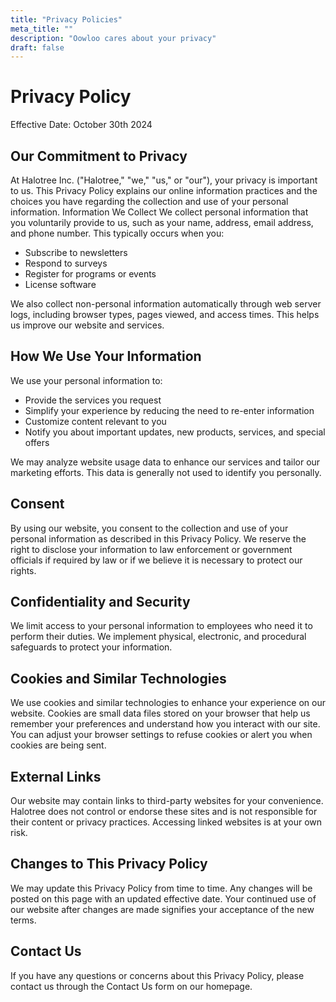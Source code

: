 ```yaml
---
title: "Privacy Policies"
meta_title: ""
description: "Oowloo cares about your privacy"
draft: false
---
```


# Privacy Policy

Effective Date: October 30th 2024

## Our Commitment to Privacy

At Halotree Inc. (&quot;Halotree,&quot; &quot;we,&quot; &quot;us,&quot; or &quot;our&quot;), your privacy is important to us. This Privacy
Policy explains our online information practices and the choices you have regarding the
collection and use of your personal information.
Information We Collect
We collect personal information that you voluntarily provide to us, such as your name, address,
email address, and phone number. This typically occurs when you:

- Subscribe to newsletters
- Respond to surveys
- Register for programs or events
- License software

We also collect non-personal information automatically through web server logs, including
browser types, pages viewed, and access times. This helps us improve our website and services.

## How We Use Your Information
We use your personal information to:
- Provide the services you request
- Simplify your experience by reducing the need to re-enter information
- Customize content relevant to you
- Notify you about important updates, new products, services, and special offers

We may analyze website usage data to enhance our services and tailor our marketing efforts.
This data is generally not used to identify you personally.

## Consent
By using our website, you consent to the collection and use of your personal information as
described in this Privacy Policy. We reserve the right to disclose your information to law
enforcement or government officials if required by law or if we believe it is necessary to protect
our rights.

## Confidentiality and Security

We limit access to your personal information to employees who need it to perform their duties.
We implement physical, electronic, and procedural safeguards to protect your information.

## Cookies and Similar Technologies
We use cookies and similar technologies to enhance your experience on our website. Cookies are
small data files stored on your browser that help us remember your preferences and understand
how you interact with our site. You can adjust your browser settings to refuse cookies or alert
you when cookies are being sent.

## External Links
Our website may contain links to third-party websites for your convenience. Halotree does not
control or endorse these sites and is not responsible for their content or privacy practices.
Accessing linked websites is at your own risk.

## Changes to This Privacy Policy
We may update this Privacy Policy from time to time. Any changes will be posted on this page
with an updated effective date. Your continued use of our website after changes are made
signifies your acceptance of the new terms.

## Contact Us
If you have any questions or concerns about this Privacy Policy, please contact us through the
Contact Us form on our homepage.

